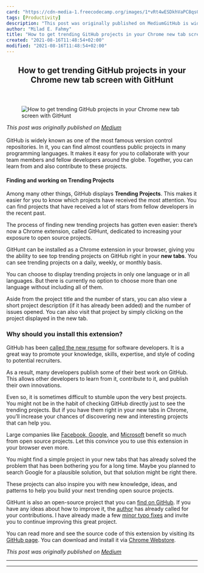 ```yaml
---
card: "https://cdn-media-1.freecodecamp.org/images/1*vRt4wESDkhVaPC8qs0ljQg.png"
tags: [Productivity]
description: "This post was originally published on MediumGitHub is widely "
author: "Milad E. Fahmy"
title: "How to get trending GitHub projects in your Chrome new tab screen with GitHunt"
created: "2021-08-16T11:48:54+02:00"
modified: "2021-08-16T11:48:54+02:00"
---
```

<div class="site-wrapper">
<main id="site-main" class="site-main outer">
<div class="inner">
<article class="post-full post tag-productivity tag-tech tag-web-development tag-technology tag-startup ">
<header class="post-full-header">
<h1 class="post-full-title">How to get trending GitHub projects in your Chrome new tab screen with GitHunt</h1>
</header>
<figure class="post-full-image">
<picture>
<source media="(max-width: 700px)" sizes="1px" srcset="data:image/gif;base64,R0lGODlhAQABAIAAAAAAAP///yH5BAEAAAAALAAAAAABAAEAAAIBRAA7 1w">
<source media="(min-width: 701px)" sizes="(max-width: 800px) 400px,
(max-width: 1170px) 700px,
1400px" srcset="https://cdn-media-1.freecodecamp.org/images/1*vRt4wESDkhVaPC8qs0ljQg.png 300w,
https://cdn-media-1.freecodecamp.org/images/1*vRt4wESDkhVaPC8qs0ljQg.png 600w,
https://cdn-media-1.freecodecamp.org/images/1*vRt4wESDkhVaPC8qs0ljQg.png 1000w,
https://cdn-media-1.freecodecamp.org/images/1*vRt4wESDkhVaPC8qs0ljQg.png 2000w">
<img onerror="this.style.display='none'" src="https://cdn-media-1.freecodecamp.org/images/1*vRt4wESDkhVaPC8qs0ljQg.png" alt="How to get trending GitHub projects in your Chrome new tab screen with GitHunt">
</picture>
</figure>
<section class="post-full-content">
<div class="post-content">
<p><em>This post was originally published on <a href="https://medium.com/better-programming/githunt-trending-github-projects-in-your-chrome-new-tab-screen-d57168922918">Medium</a></em><br><br>GitHub is widely known as one of the most famous version control repositories. In it, you can find almost countless public projects in many programming languages. It makes it easy for you to collaborate with your team members and fellow developers around the globe. Together, you can learn from and also contribute to these projects.</p><h4 id="finding-and-working-on-trending-projects">Finding and working on Trending Projects</h4><p>Among many other things, GitHub displays <strong>Trending Projects</strong>. This makes it easier for you to know which projects have received the most attention. You can find projects that have received a lot of stars from fellow developers in the recent past.</p><p>The process of finding new trending projects has gotten even easier: there’s now a Chrome extension, called GitHunt, dedicated to increasing your exposure to open source projects.</p><p>GitHunt can be installed as a Chrome extension in your browser, giving you the ability to see top trending projects on GitHub right in your <strong>new tabs</strong>. You can see trending projects on a daily, weekly, or monthly basis.</p><p>You can choose to display trending projects in only one language or in all languages. But there is currently no option to choose more than one language without including all of them.</p><p>Aside from the project title and the number of stars, you can also view a short project description (if it has already been added) and the number of issues opened. You can also visit that project by simply clicking on the project displayed in the new tab.</p><h3 id="why-should-you-install-this-extension">Why should you install this extension?</h3><p>GitHub has been <a href="http://code.dblock.org/2011/07/14/github-is-your-new-resume.html" rel="noopener">called the new resume</a> for software developers. It is a great way to promote your knowledge, skills, expertise, and style of coding to potential recruiters.</p><p>As a result, many developers publish some of their best work on GitHub. This allows other developers to learn from it, contribute to it, and publish their own innovations.</p><p>Even so, it is sometimes difficult to stumble upon the very best projects. You might not be in the habit of checking GitHub directly just to see the trending projects. But if you have them right in your new tabs in Chrome, you’ll increase your chances of discovering new and interesting projects that can help you.</p><p>Large companies like <a href="https://readwrite.com/2013/10/17/is-facebook-the-worlds-largest-open-source-company/" rel="noopener">Facebook, Google,</a> and <a href="https://opensource.org/node/901" rel="noopener">Microsoft</a> benefit so much from open source projects. Let this convince you to use this extension in your browser even more.</p><p>You might find a simple project in your new tabs that has already solved the problem that has been bothering you for a long time. Maybe you planned to search Google for a plausible solution, but that solution might be right there.</p><p>These projects can also inspire you with new knowledge, ideas, and patterns to help you build your next trending open source projects.</p><p>GitHunt is also an open-source project that you can <a href="https://github.com/kamranahmedse/githunt" rel="noopener">find on GitHub</a>. If you have any ideas about how to improve it, the <a href="https://github.com/kamranahmedse" rel="noopener">author</a> has already called for your contributions. I have already made a few <a href="https://github.com/kamranahmedse/githunt/pull/15" rel="noopener">minor typo fixes</a> and invite you to continue improving this great project.</p><p>You can read more and see the source code of this extension by visiting its <a href="https://github.com/kamranahmedse/githunt" rel="noopener">GitHub page</a>. You can download and install it via <a href="https://chrome.google.com/webstore/detail/githunt/khpcnaokfebphakjgdgpinmglconplhp" rel="noopener">Chrome Webstore</a>.</p><p><em>This post was originally published on <a href="https://medium.com/better-programming/githunt-trending-github-projects-in-your-chrome-new-tab-screen-d57168922918">Medium</a></em></p>
</div>
<hr>
<hr>
</section>
</article>
</div>
</main>
</div>
<!-- Google Tag Manager (noscript) -->
<!-- End Google Tag Manager (noscript) -->

